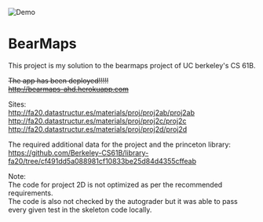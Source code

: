 ![Demo](MapDemo.gif)
# BearMaps

This project is my solution to the bearmaps project of UC berkeley's CS 61B.

<del>The app has been deployed!!!!!</del>   
<del>http://bearmaps-ahd.herokuapp.com</del>   

Sites:    
http://fa20.datastructur.es/materials/proj/proj2ab/proj2ab            
http://fa20.datastructur.es/materials/proj/proj2c/proj2c           
http://fa20.datastructur.es/materials/proj/proj2d/proj2d  

The required additional data for the project and the princeton library:    
https://github.com/Berkeley-CS61B/library-fa20/tree/cf491dd5a088981cf10833be25d84d4355cffeab  

Note:      
The code for project 2D is not optimized as per the recommended requirements.    
The code is also not checked by the autograder but it was able to pass every given test in the skeleton code locally.
